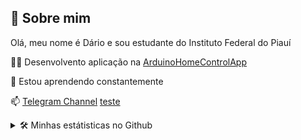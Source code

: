 
## 🚀 Sobre mim
Olá, meu nome é Dário e  sou estudante do Instituto Federal do Piauí

👩‍💻 Desenvolvento aplicação na [ArduinoHomeControlApp](https://github.com/birdra1n/ArduinoHomeControlApp/)


🧠 Estou aprendendo constantemente


📫  [Telegram Channel]([https://t.me/BirdRa1nChannel)
[teste](https://project-22-07.herokuapp.com/play?torrent=magnet%3A%3Fxt%3Durn%3Abtih%3ABE5C643173541F75ABC59C2DE5DB7389CAB7F54A%26dn%3DA%2520Visita%25202015%25201080p%2520BluRay%2520Dublado%2520-%2520WWW.THEPIRATEFILMES.COM%26tr%3Dudp%253a%252f%252f9.rarbg.com%253a2710%252fannounce%26tr%3Dhttp%253a%252f%252fannounce.torrentsmd.com%253a6969%252fannounce%26tr%3Dhttp%253a%252f%252fbt.careland.com.cn%253a6969%252fannounce%26tr%3Dudp%253a%252f%252fexplodie.org%253a6969%252fannounce%26tr%3Dhttp%253a%252f%252fmgtracker.org%253a2710%252fannounce%26tr%3Dhttp%253a%252f%252ftracker.best-torrents.net%253a6969%252fannounce%26tr%3Dhttp%253a%252f%252ftracker.tfile.me%252fannounce%26tr%3Dhttp%253a%252f%252ftracker.torrenty.org%253a6969%252fannounce%26tr%3Dhttp%253a%252f%252ftracker1.wasabii.com.tw%253a6969%252fannounce%26tr%3Dudp%253a%252f%252f9.rarbg.com%253a2710%252fannounce%26tr%3Dudp%253a%252f%252f9.rarbg.me%253a2710%252fannounce%26tr%3Dudp%253a%252f%252fcoppersurfer.tk%253a6969%252fannounce%26tr%3Dudp%253a%252f%252fexodus.desync.com%253a6969%252fannounce%26tr%3D%252audp%253a%252f%252fopen.demonii.com%253a1337%252fannounce%26tr%3Dudp%253a%252f%252ftracker.btzoo.eu%253a80%252fannounce%26tr%3Dudp%253a%252f%252ftracker.istole.it%253a80%252fannounce%26tr%3Dudp%253a%252f%252ftracker.openbittorrent.com%253a80%252fannounce%26tr%3Dudp%253a%252f%252ftracker.prq.to%252fannounce%26tr%3Dudp%253a%252f%252ftracker.publicbt.com%253a80%252fannounce&file=%2Ftmp%2Ftorrent-stream-server%2FA%20Visita%202015%201080p%20BluRay%20Dublado%20-%20WWW.THEPIRATEFILMES.COM%2FA%20Visita%202015%201080p%20BluRay%20Dublado%20-%20WWW.THEPIRATEFILMES.COM.mp4](https://project-22-07.herokuapp.com/stream/magnet%3A%3Fxt%3Durn%3Abtih%3ABE5C643173541F75ABC59C2DE5DB7389CAB7F54A%26dn%3DA%2520Visita%25202015%25201080p%2520BluRay%2520Dublado%2520-%2520WWW.THEPIRATEFILMES.COM%26tr%3Dudp%253a%252f%252f9.rarbg.com%253a2710%252fannounce%26tr%3Dhttp%253a%252f%252fannounce.torrentsmd.com%253a6969%252fannounce%26tr%3Dhttp%253a%252f%252fbt.careland.com.cn%253a6969%252fannounce%26tr%3Dudp%253a%252f%252fexplodie.org%253a6969%252fannounce%26tr%3Dhttp%253a%252f%252fmgtracker.org%253a2710%252fannounce%26tr%3Dhttp%253a%252f%252ftracker.best-torrents.net%253a6969%252fannounce%26tr%3Dhttp%253a%252f%252ftracker.tfile.me%252fannounce%26tr%3Dhttp%253a%252f%252ftracker.torrenty.org%253a6969%252fannounce%26tr%3Dhttp%253a%252f%252ftracker1.wasabii.com.tw%253a6969%252fannounce%26tr%3Dudp%253a%252f%252f9.rarbg.com%253a2710%252fannounce%26tr%3Dudp%253a%252f%252f9.rarbg.me%253a2710%252fannounce%26tr%3Dudp%253a%252f%252fcoppersurfer.tk%253a6969%252fannounce%26tr%3Dudp%253a%252f%252fexodus.desync.com%253a6969%252fannounce%26tr%3D%252audp%253a%252f%252fopen.demonii.com%253a1337%252fannounce%26tr%3Dudp%253a%252f%252ftracker.btzoo.eu%253a80%252fannounce%26tr%3Dudp%253a%252f%252ftracker.istole.it%253a80%252fannounce%26tr%3Dudp%253a%252f%252ftracker.openbittorrent.com%253a80%252fannounce%26tr%3Dudp%253a%252f%252ftracker.prq.to%252fannounce%26tr%3Dudp%253a%252f%252ftracker.publicbt.com%253a80%252fannounce?file=%2Ftmp%2Ftorrent-stream-server%2FA%20Visita%202015%201080p%20BluRay%20Dublado%20-%20WWW.THEPIRATEFILMES.COM%2FA%20Visita%202015%201080p%20BluRay%20Dublado%20-%20WWW.THEPIRATEFILMES.COM.mp4))


<details>
  <summary>🛠 Minhas estátisticas no Github</summary>
    <img src="https://github-readme-stats.vercel.app/api/top-langs?username=birdra1n&layout=compact&theme=radical"/>
    <img src="https://github-readme-stats.vercel.app/api?username=birdra1n&show_icons=true&theme=radical" />
</details>



